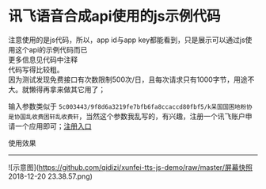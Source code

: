# 讯飞语音合成api使用的js示例代码
注意使用的是js代码，所以，app id与app key都能看到，只是展示可以通过js使用这个api的示例代码而已   
更多信息见代码中注释  
代码写得比较粗。   
因为测试发现免费接口有次数限制500次/日，且每次请求只有1000字节，用途不大。就懒得再拿来做其它用了；   

输入参数类似于 `5c003443/9f8d6a3219fe7bfb6fa8ccaccd80fbf5/k呆国国困地粉协是协国乱收费困轩乱收费轩`，当然这个参数我乱写的，有兴趣，注册一个讯飞账户申请一个应用即可；[注册入口](https://console.xfyun.cn/app/myapp?currPage=1&keyword=)  

使用效果

****

       
![示意图](https://github.com/qidizi/xunfei-tts-js-demo/raw/master/屏幕快照 2018-12-20 23.38.57.png)

      


